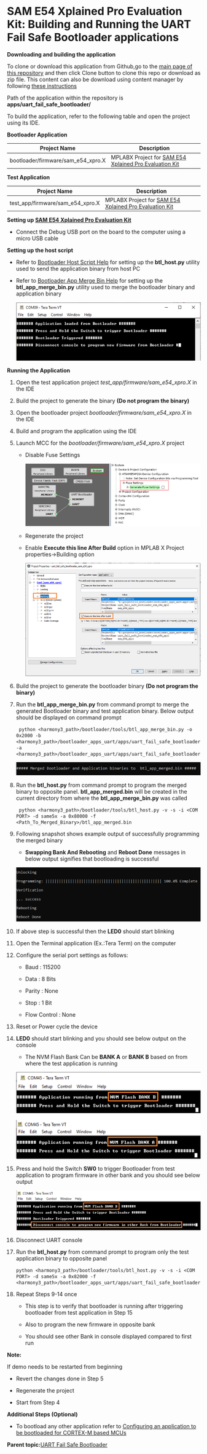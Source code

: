 # SAM E54 Xplained Pro Evaluation Kit: Building and Running the UART Fail Safe Bootloader applications

**Downloading and building the application**

To clone or download this application from Github,go to the [main page of this repository](https://github.com/Microchip-MPLAB-Harmony/bootloader_apps_uart) and then click Clone button to clone this repo or download as zip file. This content can also be download using content manager by following [these instructions](https://github.com/Microchip-MPLAB-Harmony/contentmanager/wiki)

Path of the application within the repository is **apps/uart\_fail\_safe\_bootloader/**

To build the application, refer to the following table and open the project using its IDE.

**Bootloader Application**

|Project Name|Description|
|------------|-----------|
|bootloader/firmware/sam\_e54\_xpro.X|MPLABX Project for [SAM E54 Xplained Pro Evaluation Kit](https://www.microchip.com/developmenttools/ProductDetails/atsame54-xpro)|

**Test Application**

|Project Name|Description|
|------------|-----------|
|test\_app/firmware/sam\_e54\_xpro.X|MPLABX Project for [SAM E54 Xplained Pro Evaluation Kit](https://www.microchip.com/developmenttools/ProductDetails/atsame54-xpro)|

**Setting up [SAM E54 Xplained Pro Evaluation Kit](https://www.microchip.com/developmenttools/ProductDetails/atsame54-xpro)**

-   Connect the Debug USB port on the board to the computer using a micro USB cable


**Setting up the host script**

-   Refer to [Bootloader Host Script Help](GUID-E9768065-2540-409B-AC12-3DA9417F01F5.md) for setting up the **btl\_host.py** utility used to send the application binary from host PC

-   Refer to [Bootloader App Merge Bin Help](GUID-4C0F39DE-6971-4A2F-B33A-E203BA5A9119.md) for setting up the **btl\_app\_merge\_bin.py** utility used to merge the bootloader binary and application binary

    ![btl_app_merge_bin](GUID-DEA0E13D-969E-4A40-A120-7330F0C46FCE-low.png)


**Running the Application**

1.  Open the test application project *test\_app/firmware/sam\_e54\_xpro.X* in the IDE

2.  Build the project to generate the binary **\(Do not program the binary\)**

3.  Open the bootloader project *bootloader/firmware/sam\_e54\_xpro.X* in the IDE

4.  Build and program the application using the IDE

5.  Launch MCC for the *bootloader/firmware/sam\_e54\_xpro.X* project

    -   Disable Fuse Settings

        ![mhcSetting](GUID-16275CAC-10F2-49D9-A910-6A979E45983B-low.png)

    -   Regenerate the project

    -   Enable **Execute this line After Build** option in MPLAB X Project properties-\>Building option

        ![buildOption](GUID-B7EA3A86-193A-412B-B080-1B53AE186B9C-low.png)

6.  Build the project to generate the bootloader binary **\(Do not program the binary\)**

7.  Run the **btl\_app\_merge\_bin.py** from command prompt to merge the generated Bootloader binary and test application binary. Below output should be displayed on command prompt

    ```
     python <harmony3_path>/bootloader/tools/btl_app_merge_bin.py -o 0x2000 -b <harmony3_path>/bootloader_apps_uart/apps/uart_fail_safe_bootloader/bootloader/firmware/sam_e54_xpro.X/dist/sam_e54_xpro/production/sam_e54_xpro.X.production.bin -a <harmony3_path>/bootloader_apps_uart/apps/uart_fail_safe_bootloader/test_app/firmware/sam_e54_xpro.X/dist/sam_e54_xpro/production/sam_e54_xpro.X.production.bin
    ```

    ![output](GUID-75034BB7-CC1E-4D7D-AE45-C42E37F5A4CE-low.png)

8.  Run the **btl\_host.py** from command prompt to program the merged binary to opposite panel. **btl\_app\_merged.bin** will be created in the current directory from where the **btl\_app\_merge\_bin.py** was called

    ```
     python <harmony3_path>/bootloader/tools/btl_host.py -v -s -i <COM PORT> -d same5x -a 0x80000 -f <Path_To_Merged_Binary>/btl_app_merged.bin
    ```

9.  Following snapshot shows example output of successfully programming the merged binary

    -   **Swapping Bank And Rebooting** and **Reboot Done** messages in below output signifies that bootloading is successful

    ![output](GUID-9D45B2EF-7159-4DF7-BC6F-3C43C2113B07-low.png)

10. If above step is successful then the **LED0** should start blinking

11. Open the Terminal application \(Ex.:Tera Term\) on the computer

12. Configure the serial port settings as follows:

    -   Baud : 115200

    -   Data : 8 Bits

    -   Parity : None

    -   Stop : 1 Bit

    -   Flow Control : None

13. Reset or Power cycle the device

14. **LED0** should start blinking and you should see below output on the console

    -   The NVM Flash Bank Can be **BANK A** or **BANK B** based on from where the test application is running

    ![output](GUID-84082B73-C009-4C2C-AEF7-C932B5703CCE-low.png)

    ![output](GUID-ECE90DBB-C62D-4C88-A481-11A061AD785E-low.png)

15. Press and hold the Switch **SW0** to trigger Bootloader from test application to program firmware in other bank and you should see below output

    ![output](GUID-9134E69D-9674-45FE-91E7-BCD11E38B04D-low.png)

16. Disconnect UART console

17. Run the **btl\_host.py** from command prompt to program only the test application binary to opposite panel

    ```
    python <harmony3_path>/bootloader/tools/btl_host.py -v -s -i <COM PORT> -d same5x -a 0x82000 -f <harmony3_path>/bootloader_apps_uart/apps/uart_fail_safe_bootloader/test_app/firmware/sam_e54_xpro.X/dist/sam_e54_xpro/production/sam_e54_xpro.X.production.bin
    ```

18. Repeat Steps 9-14 once

    -   This step is to verify that bootloader is running after triggering bootloader from test application in Step 15

    -   Also to program the new firmware in opposite bank

    -   You should see other Bank in console displayed compared to first run


**Note:**

If demo needs to be restarted from beginning

-   Revert the changes done in Step 5

-   Regenerate the project

-   Start from Step 4


**Additional Steps \(Optional\)**

-   To bootload any other application refer to [Configuring an application to be bootloaded for CORTEX-M based MCUs](GUID-CC123855-6D3C-458D-8A42-C73711B21E4F.md)


**Parent topic:**[UART Fail Safe Bootloader](GUID-A8350647-8A43-43D5-8813-E9E69F137E7E.md)

